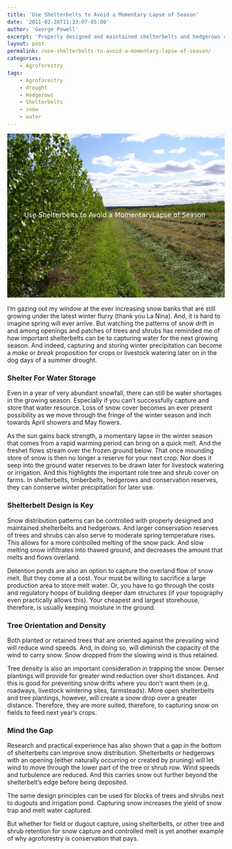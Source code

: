 ```yaml
---
title: 'Use Shelterbelts to Avoid a Momentary Lapse of Season'
date: '2011-02-28T11:33:07-05:00'
author: 'George Powell'
excerpt: 'Properly designed and maintained shelterbelts and hedgerows can be used to trap and retain snow for next years crops or livestock watering.'
layout: post
permalink: /use-shelterbelts-to-avoid-a-momentary-lapse-of-season/
categories:
    - Agroforestry
tags:
    - Agroforestry
    - drought
    - Hedgerows
    - Shelterbelts
    - snow
    - water
---
```

![Momentary Lapse](/assets/images/Momentary-Lapse-1-768x578.jpg)

I’m gazing out my window at the ever increasing snow banks that are still growing under the latest winter flurry (thank you La Nina). And, it is hard to imagine spring will ever arrive. But watching the patterns of snow drift in and among openings and patches of trees and shrubs has reminded me of how important shelterbelts can be to capturing water for the next growing season. And indeed, capturing and storing winter precipitation can become a *make or break* proposition for crops or livestock watering later on in the dog days of a summer drought.

### Shelter For Water Storage

Even in a year of very abundant snowfall, there can still be water shortages in the growing season. Especially if you can’t successfully capture and store that water resource. Loss of snow cover becomes an ever present possibility as we move through the fringe of the winter season and inch towards April showers and May flowers.

As the sun gains back strength, a momentary lapse in the winter season that comes from a rapid warming period can bring on a quick melt. And the freshet flows stream over the frozen ground below. That once mounding store of snow is then no longer a reserve for your next crop. Nor does it seep into the ground water reserves to be drawn later for livestock watering or irrigation. And this highlights the important role tree and shrub cover on farms. In shelterbelts, timberbelts, hedgerows and conservation reserves, they can conserve winter precipitation for later use.

### Shelterbelt Design is Key

Snow distribution patterns can be controlled with properly designed and maintained shelterbelts and hedgerows. And larger conservation reserves of trees and shrubs can also serve to moderate spring temperature rises. This allows for a more controlled melting of the snow pack. And slow melting snow infiltrates into thawed ground, and decreases the amount that melts and flows overland.

Detention ponds are also an option to capture the overland flow of snow melt. But they come at a cost. Your must be willing to sacrifice a large production area to store melt water. Or, you have to go through the costs and regulatory hoops of building deeper dam structures (if your topography even practically allows this). Your cheapest and largest storehouse, therefore, is usually keeping moisture in the ground.

### Tree Orientation and Density

Both planted or retained trees that are oriented against the prevailing wind will reduce wind speeds. And, in doing so, will diminish the capacity of the wind to carry snow. Snow dropped from the slowing wind is thus retained.

Tree density is also an important consideration in trapping the snow. Denser plantings will provide for greater wind reduction over short distances. And this is good for preventing snow drifts where you don’t want them (e.g. roadways, livestock wintering sites, farmsteads). More open shelterbelts and tree plantings, however, will create a snow drop over a greater distance. Therefore, they are more suited, therefore, to capturing snow on fields to feed next year’s crops.

### Mind the Gap

Research and practical experience has also shown that a gap in the bottom of shelterbelts can improve snow distribution. Shelterbelts or hedgerows with an opening (either naturally occurring or created by pruning) will let wind to move through the lower part of the tree or shrub row. Wind speeds and turbulence are reduced. And this carries snow out further beyond the shelterbelt’s edge before being deposited.

The same design principles can be used for blocks of trees and shrubs next to dugouts and irrigation pond. Capturing snow increases the yield of snow trap and melt water captured.

But whether for field or dugout capture, using shelterbelts, or other tree and shrub retention for snow capture and controlled melt is yet another example of why agroforestry is conservation that pays.
